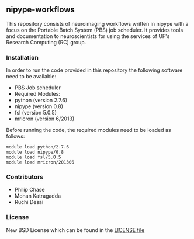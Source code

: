 ## nipype-workflows

This repository consists of neuroimaging workflows written in nipype with a focus on the Portable Batch System (PBS) job scheduler.
It provides tools and documentation to neuroscientists for using the services of UF's Research Computing (RC) group.

### Installation

In order to run the code provided in this repository the following software need to be available:

 - PBS Job scheduler
 - Required Modules:
  - python (version 2.7.6)
  - nipype (version 0.8)
  - fsl (version 5.0.5)
  - mricron (version 6/2013)

Before running the code, the required modules need to be loaded as follows:

```
module load python/2.7.6
module load nipype/0.8
module load fsl/5.0.5
module load mricron/201306
```

### Contributors

 - Philip Chase
 - Mohan Katragadda
 - Ruchi Desai

### License

New BSD License which can be found in the [LICENSE file](https://github.com/ctsit/nipype-pbs-workflows/blob/master/LICENSE)
